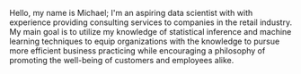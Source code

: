 Hello, my name is Michael; I'm an aspiring data scientist with with experience providing consulting services to companies in the retail industry.
My main goal is to utilize my knowledge of statistical inference and machine learning techniques to equip organizations with the knowledge to pursue
more efficient business practicing while encouraging a philosophy of promoting the well-being of customers and employees alike.



<!---
mictyler12/mictyler12 is a ✨ special ✨ repository because its `README.md` (this file) appears on your GitHub profile.
You can click the Preview link to take a look at your changes.
--->
